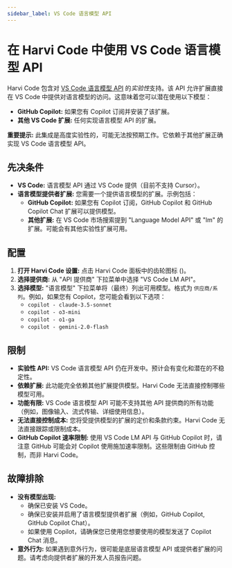 ```yaml
---
sidebar_label: VS Code 语言模型 API
---
```


# 在 Harvi Code 中使用 VS Code 语言模型 API

Harvi Code 包含对 [VS Code 语言模型 API](https://code.visualstudio.com/api/language-extensions/language-model-access) 的*实验性*支持。该 API 允许扩展直接在 VS Code 中提供对语言模型的访问。这意味着您可以潜在使用以下模型：

- **GitHub Copilot:** 如果您有 Copilot 订阅并安装了该扩展。
- **其他 VS Code 扩展:** 任何实现语言模型 API 的扩展。

**重要提示:** 此集成是高度实验性的，可能无法按预期工作。它依赖于其他扩展正确实现 VS Code 语言模型 API。

## 先决条件

- **VS Code:** 语言模型 API 通过 VS Code 提供（目前不支持 Cursor）。
- **语言模型提供者扩展:** 您需要一个提供语言模型的扩展。示例包括：
    - **GitHub Copilot:** 如果您有 Copilot 订阅，GitHub Copilot 和 GitHub Copilot Chat 扩展可以提供模型。
    - **其他扩展:** 在 VS Code 市场搜索提到 "Language Model API" 或 "lm" 的扩展。可能会有其他实验性扩展可用。

## 配置

1.  **打开 Harvi Code 设置:** 点击 Harvi Code 面板中的齿轮图标 (<Codicon name="gear" />)。
2.  **选择提供商:** 从 "API 提供商" 下拉菜单中选择 "VS Code LM API"。
3.  **选择模型:** "语言模型" 下拉菜单将（最终）列出可用模型。格式为 `供应商/系列`。例如，如果您有 Copilot，您可能会看到以下选项：
    - `copilot - claude-3.5-sonnet`
    - `copilot - o3-mini`
    - `copilot - o1-ga`
    - `copilot - gemini-2.0-flash`

## 限制

- **实验性 API:** VS Code 语言模型 API 仍在开发中。预计会有变化和潜在的不稳定性。
- **依赖扩展:** 此功能完全依赖其他扩展提供模型。Harvi Code 无法直接控制哪些模型可用。
- **功能有限:** VS Code 语言模型 API 可能不支持其他 API 提供商的所有功能（例如，图像输入、流式传输、详细使用信息）。
- **无法直接控制成本:** 您将受提供模型的扩展的定价和条款约束。Harvi Code 无法直接跟踪或限制成本。
- **GitHub Copilot 速率限制:** 使用 VS Code LM API 与 GitHub Copilot 时，请注意 GitHub 可能会对 Copilot 使用施加速率限制。这些限制由 GitHub 控制，而非 Harvi Code。

## 故障排除

- **没有模型出现:**
    - 确保已安装 VS Code。
    - 确保已安装并启用了语言模型提供者扩展（例如，GitHub Copilot, GitHub Copilot Chat）。
    - 如果使用 Copilot，请确保您已使用您想要使用的模型发送了 Copilot Chat 消息。
- **意外行为:** 如果遇到意外行为，很可能是底层语言模型 API 或提供者扩展的问题。请考虑向提供者扩展的开发人员报告问题。
